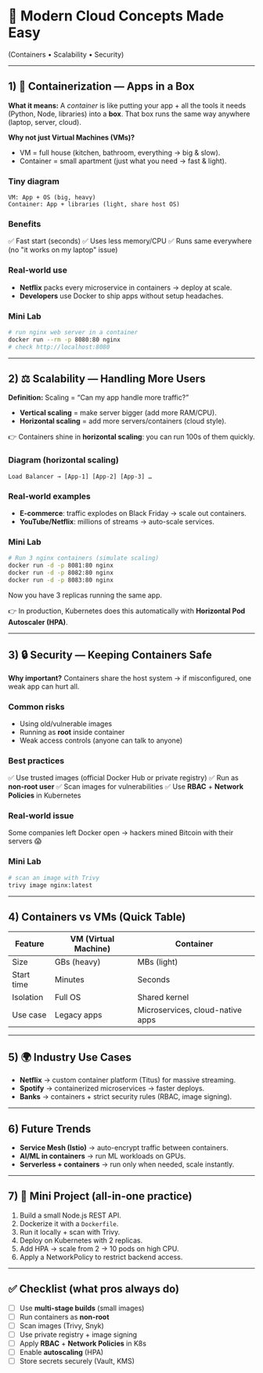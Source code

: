 # 🚀 Modern Cloud Concepts Made Easy

(Containers • Scalability • Security)

---

## 1) 🐳 Containerization — Apps in a Box

**What it means:**
A *container* is like putting your app + all the tools it needs (Python, Node, libraries) into a **box**.
That box runs the same way anywhere (laptop, server, cloud).

**Why not just Virtual Machines (VMs)?**

* VM = full house (kitchen, bathroom, everything → big & slow).
* Container = small apartment (just what you need → fast & light).

### Tiny diagram

```
VM: App + OS (big, heavy)
Container: App + libraries (light, share host OS)
```

### Benefits

✅ Fast start (seconds)
✅ Uses less memory/CPU
✅ Runs same everywhere (no "it works on my laptop" issue)

### Real-world use

* **Netflix** packs every microservice in containers → deploy at scale.
* **Developers** use Docker to ship apps without setup headaches.

### Mini Lab

```bash
# run nginx web server in a container
docker run --rm -p 8080:80 nginx
# check http://localhost:8080
```

---

## 2) ⚖️ Scalability — Handling More Users

**Definition:** Scaling = “Can my app handle more traffic?”

* **Vertical scaling** = make server bigger (add more RAM/CPU).
* **Horizontal scaling** = add more servers/containers (cloud style).

👉 Containers shine in **horizontal scaling**: you can run 100s of them quickly.

### Diagram (horizontal scaling)

```
Load Balancer → [App-1] [App-2] [App-3] … 
```

### Real-world examples

* **E-commerce**: traffic explodes on Black Friday → scale out containers.
* **YouTube/Netflix**: millions of streams → auto-scale services.

### Mini Lab

```bash
# Run 3 nginx containers (simulate scaling)
docker run -d -p 8081:80 nginx
docker run -d -p 8082:80 nginx
docker run -d -p 8083:80 nginx
```

Now you have 3 replicas running the same app.

👉 In production, Kubernetes does this automatically with **Horizontal Pod Autoscaler (HPA)**.

---

## 3) 🔒 Security — Keeping Containers Safe

**Why important?**
Containers share the host system → if misconfigured, one weak app can hurt all.

### Common risks

* Using old/vulnerable images
* Running as **root** inside container
* Weak access controls (anyone can talk to anyone)

### Best practices

✅ Use trusted images (official Docker Hub or private registry)
✅ Run as **non-root user**
✅ Scan images for vulnerabilities
✅ Use **RBAC** + **Network Policies** in Kubernetes

### Real-world issue

Some companies left Docker open → hackers mined Bitcoin with their servers 😱

### Mini Lab

```bash
# scan an image with Trivy
trivy image nginx:latest
```

---

## 4) Containers vs VMs (Quick Table)

| Feature    | VM (Virtual Machine) | Container                        |
| ---------- | -------------------- | -------------------------------- |
| Size       | GBs (heavy)          | MBs (light)                      |
| Start time | Minutes              | Seconds                          |
| Isolation  | Full OS              | Shared kernel                    |
| Use case   | Legacy apps          | Microservices, cloud-native apps |

---

## 5) 🌍 Industry Use Cases

* **Netflix** → custom container platform (Titus) for massive streaming.
* **Spotify** → containerized microservices → faster deploys.
* **Banks** → containers + strict security rules (RBAC, image signing).

---

## 6) Future Trends

* **Service Mesh (Istio)** → auto-encrypt traffic between containers.
* **AI/ML in containers** → run ML workloads on GPUs.
* **Serverless + containers** → run only when needed, scale instantly.

---

## 7) 🎯 Mini Project (all-in-one practice)

1. Build a small Node.js REST API.
2. Dockerize it with a `Dockerfile`.
3. Run it locally + scan with Trivy.
4. Deploy on Kubernetes with 2 replicas.
5. Add HPA → scale from 2 → 10 pods on high CPU.
6. Apply a NetworkPolicy to restrict backend access.

---

## ✅ Checklist (what pros always do)

* [ ] Use **multi-stage builds** (small images)
* [ ] Run containers as **non-root**
* [ ] Scan images (Trivy, Snyk)
* [ ] Use private registry + image signing
* [ ] Apply **RBAC** + **Network Policies** in K8s
* [ ] Enable **autoscaling** (HPA)
* [ ] Store secrets securely (Vault, KMS)

